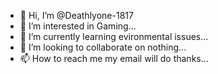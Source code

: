 - 👋 Hi, I’m @Deathlyone-1817
- 👀 I’m interested in Gaming...
- 🌱 I’m currently learning evironmental issues...
- 💞️ I’m looking to collaborate on nothing...
- 📫 How to reach me my email will do thanks...

<!---
Deathlyone-1817/Deathlyone-1817 is a ✨ special ✨ repository because its `README.md` (this file) appears on your GitHub profile.
You can click the Preview link to take a look at your changes.
--->
